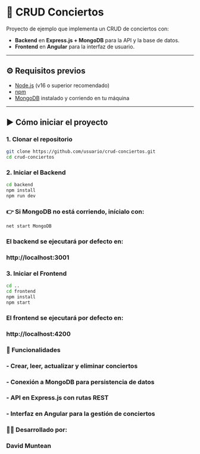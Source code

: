 # 🎵 CRUD Conciertos

Proyecto de ejemplo que implementa un CRUD de conciertos con:

- **Backend** en **Express.js + MongoDB** para la API y la base de datos.  
- **Frontend** en **Angular** para la interfaz de usuario.

---

## ⚙️ Requisitos previos

- [Node.js](https://nodejs.org/) (v16 o superior recomendado)  
- [npm](https://www.npmjs.com/)  
- [MongoDB](https://www.mongodb.com/) instalado y corriendo en tu máquina  

---

## ▶️ Cómo iniciar el proyecto
### 1. Clonar el repositorio

```bash
git clone https://github.com/usuario/crud-conciertos.git
cd crud-conciertos
```

### 2. Iniciar el Backend

```bash
cd backend
npm install
npm run dev
```

### 👉 Si MongoDB no está corriendo, inícialo con:
```bash
net start MongoDB
```

### El backend se ejecutará por defecto en:
### http://localhost:3001


### 3. Iniciar el Frontend

```bash
cd ..
cd frontend
npm install
npm start
```

### El frontend se ejecutará por defecto en:
### http://localhost:4200

### 🚀 Funcionalidades
### - Crear, leer, actualizar y eliminar conciertos
### - Conexión a MongoDB para persistencia de datos
### - API en Express.js con rutas REST
### - Interfaz en Angular para la gestión de conciertos

### 👨‍💻 Desarrollado por:
### David Muntean
